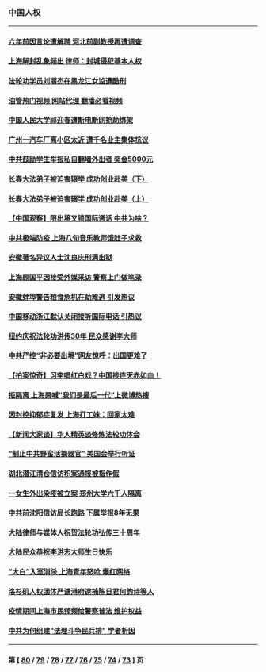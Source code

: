 ### 中国人权
---
#### [六年前因言论遭解聘 河北前副教授再遭调查](../../pages/ncid278/n13742115.md?05220845) 
#### [上海解封乱象频出 律师：封城侵犯基本人权](../../pages/ncid278/n13741824.md?05220845) 
#### [法轮功学员刘丽杰在黑龙江女监遭酷刑](../../pages/ncid278/n13740915.md?05220845) 
#### [油管热门视频 网站代理 翻墙必看视频](http://209.222.30.114:81/youtube.html?05220845)
#### [中国人民大学祁迎春遭断电断网抢劫绑架](../../pages/ncid278/n13730164.md?05220845) 
#### [广州一汽车厂离小区太近 遭千名业主集体抗议](../../pages/ncid278/n13739826.md?05220845) 
#### [中共鼓励学生举报私自翻墙外出者 奖金5000元](../../pages/ncid278/n13739345.md?05220845) 
#### [长春大法弟子被迫害辍学 成功创业赴美（下）](../../pages/ncid278/n13738692.md?05220845) 
#### [长春大法弟子被迫害辍学 成功创业赴美（上）](../../pages/ncid278/n13738681.md?05220845) 
#### [【中国观察】限出境又锁国际通话 中共为啥？](../../pages/ncid278/n13738584.md?05220845) 
#### [中共极端防疫 上海八旬音乐教师饿肚子求救](../../pages/ncid278/n13738037.md?05220845) 
#### [安徽著名异议人士沈良庆刑满出狱](../../pages/ncid278/n13738035.md?05220845) 
#### [上海顾国平因接受外媒采访 警察上门做笔录](../../pages/ncid278/n13736303.md?05220845) 
#### [安徽蚌埠警告粮食危机在劫难逃 引发热议](../../pages/ncid278/n13736542.md?05220845) 
#### [中国移动浙江默认关闭接听国际电话 引热议](../../pages/ncid278/n13736295.md?05220845) 
#### [纽约庆祝法轮功洪传30年 民众感谢李大师](../../pages/ncid278/n13736244.md?05220845) 
#### [中共严控“非必要出境”网友惊呼：出国更难了](../../pages/ncid278/n13735911.md?05220845) 
#### [【拍案惊奇】习李唱红白戏？中国接连天赤如血！](../../pages/ncid278/n13735819.md?05220845) 
#### [拒隔离 上海男喊“我们是最后一代”上微博热搜](../../pages/ncid278/n13735808.md?05220845) 
#### [因封控抑郁症复发 上海打工妹：回家太难](../../pages/ncid278/n13735860.md?05220845) 
#### [【新闻大家谈】华人精英谈修炼法轮功体会](../../pages/ncid278/n13735765.md?05220845) 
#### [“制止中共野蛮活摘器官” 美国会举行听证](../../pages/ncid278/n13735831.md?05220845) 
#### [湖北潜江清仓信访积案通报被指作假](../../pages/ncid278/n13735260.md?05220845) 
#### [一女生外出染疫被立案 郑州大学六千人隔离](../../pages/ncid278/n13735283.md?05220845) 
#### [中共前沈阳信访局长跑路 下属举报8年无果](../../pages/ncid278/n13734994.md?05220845) 
#### [大陆律师与媒体人祝贺法轮功弘传三十周年](../../pages/ncid278/n13735062.md?05220845) 
#### [大陆民众恭祝李洪志大师生日快乐](../../pages/ncid278/n13734810.md?05220845) 
#### [“大白”入室消杀 上海青年怒呛 爆红网络](../../pages/ncid278/n13734703.md?05220845) 
#### [洛杉矶人权团体严谴港府逮捕陈日君何韵诗等人](../../pages/ncid278/n13734767.md?05220845) 
#### [疫情期间上海市民频频给警察普法 维护权益](../../pages/ncid278/n13734139.md?05220845) 
#### [中共为何组建“法理斗争民兵排” 学者析因](../../pages/ncid278/n13734109.md?05220845) 

---
#### 第 [ [80](./80.md?05220845) / [79](./79.md?05220845) / [78](./78.md?05220845) / [77](./77.md?05220845) / [76](./76.md?05220845) / [75](./75.md?05220845) / [74](./74.md?05220845) / [73](./73.md?05220845) ] 页
